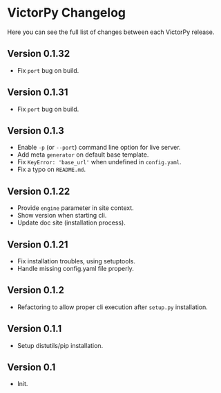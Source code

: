 VictorPy Changelog
===============

Here you can see the full list of changes between each VictorPy release.

Version 0.1.32
--------------

- Fix `port` bug on build.

Version 0.1.31
--------------

- Fix `port` bug on build.

Version 0.1.3
-------------

- Enable `-p` (or `--port`) command line option for live server.
- Add meta `generator` on default base template.
- Fix `KeyError: 'base_url'` when undefined in `config.yaml`.
- Fix a typo on `README.md`.

Version 0.1.22
--------------

- Provide `engine` parameter in site context.
- Show version when starting cli.
- Update doc site (installation process).

Version 0.1.21
--------------

- Fix installation troubles, using setuptools.
- Handle missing config.yaml file properly.

Version 0.1.2
-------------

- Refactoring to allow proper cli execution after `setup.py` installation.

Version 0.1.1
-------------

- Setup distutils/pip installation.

Version 0.1
-----------

- Init.